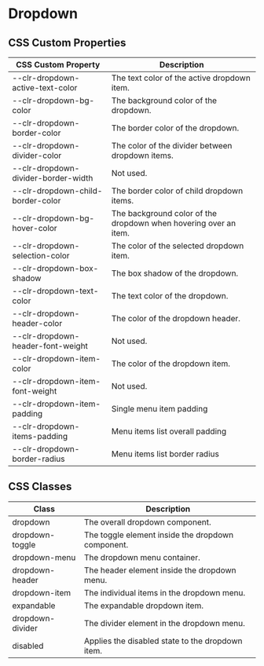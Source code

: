 # Dropdown

## CSS Custom Properties

| CSS Custom Property                 | Description                                                      |
| ----------------------------------- | ---------------------------------------------------------------- |
| --clr-dropdown-active-text-color    | The text color of the active dropdown item.                      |
| --clr-dropdown-bg-color             | The background color of the dropdown.                            |
| --clr-dropdown-border-color         | The border color of the dropdown.                                |
| --clr-dropdown-divider-color        | The color of the divider between dropdown items.                 |
| --clr-dropdown-divider-border-width | Not used.                                                        |
| --clr-dropdown-child-border-color   | The border color of child dropdown items.                        |
| --clr-dropdown-bg-hover-color       | The background color of the dropdown when hovering over an item. |
| --clr-dropdown-selection-color      | The color of the selected dropdown item.                         |
| --clr-dropdown-box-shadow           | The box shadow of the dropdown.                                  |
| --clr-dropdown-text-color           | The text color of the dropdown.                                  |
| --clr-dropdown-header-color         | The color of the dropdown header.                                |
| --clr-dropdown-header-font-weight   | Not used.                                                        |
| --clr-dropdown-item-color           | The color of the dropdown item.                                  |
| --clr-dropdown-item-font-weight     | Not used.                                                        |
| --clr-dropdown-item-padding         | Single menu item padding                                         |
| --clr-dropdown-items-padding        | Menu items list overall padding                                  |
| --clr-dropdown-border-radius        | Menu items list border radius                                    |

## CSS Classes

| Class            | Description                                       |
| ---------------- | ------------------------------------------------- |
| dropdown         | The overall dropdown component.                   |
| dropdown-toggle  | The toggle element inside the dropdown component. |
| dropdown-menu    | The dropdown menu container.                      |
| dropdown-header  | The header element inside the dropdown menu.      |
| dropdown-item    | The individual items in the dropdown menu.        |
| expandable       | The expandable dropdown item.                     |
| dropdown-divider | The divider element in the dropdown menu.         |
| disabled         | Applies the disabled state to the dropdown item.  |
